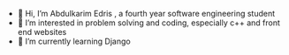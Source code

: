 - 👋 Hi, I’m Abdulkarim Edris , a fourth year software engineering student
- 👀 I’m interested in problem solving and coding, especially c++ and front end websites
- 🌱 I’m currently learning Django
